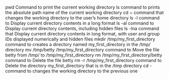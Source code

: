 pwd Command to print the current working directory
ls command to prints the absolute path name of the current working directory
cd ~ command that changes the working directory to the user’s home directory
ls -l command to Display current directory contents in a long format
ls -al command to Display current directory contents, including hidden files
ls -lna command that Display current directory contents in long format, with user and group IDs displayed numerically and hidden files
mkdir /tmp/my_first_directory command to creates a directory named my_first_directory in the /tmp/ directory
mv /tmp/betty /tmp/my_first_directory command to Move the file betty from /tmp/ to /tmp/my_first_directory
rm /tmp/my_first_directory/betty command to Delete the file betty
rm -r /tmp/my_first_directory command to Delete the directory my_first_directory that is in the /tmp directory
cd - command to changes the working directory to the previous one
